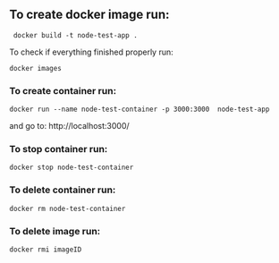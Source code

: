 ## To create docker image run:

```
 docker build -t node-test-app . 
```

To check if everything finished properly run:
```
docker images
```

### To create container run:

```
docker run --name node-test-container -p 3000:3000  node-test-app
```

and go to: http://localhost:3000/

### To stop container run:

```
docker stop node-test-container
```

### To delete container run:

```
docker rm node-test-container
```


### To delete image run:

```
docker rmi imageID
```
